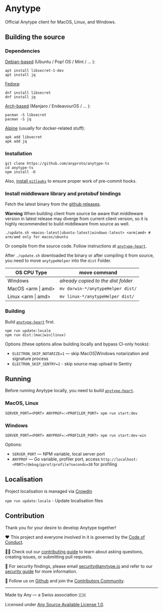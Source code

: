 # Anytype
Official Anytype client for MacOS, Linux, and Windows.

## Building the source

### Dependencies

[Debian-based](https://packages.debian.org/bookworm/libsecret-1-dev) (Ubuntu / Pop! OS / Mint / ... ):

```
apt install libsecret-1-dev
apt install jq
```

[Fedora](https://packages.fedoraproject.org/pkgs/libsecret/libsecret):

```
dnf install libsecret
dnf install jq
```

[Arch-based](https://archlinux.org/packages/core/x86_64/libsecret) (Manjaro / EndeavourOS / ... ):

```
pacman -S libsecret
pacman -S jq
```

[Alpine](https://pkgs.alpinelinux.org/packages?name=libsecret) (usually for docker-related stuff):

```
apk add libsecret
apk add jq
```

### Installation

```shell
git clone https://github.com/anyproto/anytype-ts
cd anytype-ts
npm install -D
```

Also, [install `gitleaks`](https://github.com/zricethezav/gitleaks#installing) to ensure proper work of pre-commit hooks.

### Install middleware library and protobuf bindings
Fetch the latest binary from the [github releases](https://github.com/anyproto/anytype-heart/releases).

**Warning** When building client from source be aware that middleware version in latest release may diverge from current client version, so it is highly recommended to build middleware from source as well.

```shell
./update.sh <macos-latest|ubuntu-latest|windows-latest> <arm|amd> # arm/amd only for macos/ubuntu
```
	
Or compile from the source code. Follow instructions at [`anytype-heart`](https://github.com/anyproto/anytype-heart#how-to-build).

After `./update.sh` downloaded the binary or after compiling it from source, you need to move `anytypeHelper` into the `dist` Folder.

| OS CPU Type        | move command                        |
|--------------------|-------------------------------------|
| Windows            | *already copied to the dist folder* |
| MacOS <arm \| amd> | `mv darwin-*/anytypeHelper dist/`   |
| Linux <arm \| amd> | `mv linux-*/anytypeHelper dist/`    |

### Building

Build [`anytype-heart`](https://github.com/anyproto/anytype-heart) first.

```shell
npm run update:locale
npm run dist:(mac|win|linux)
```

Options (these options allow building locally and bypass CI-only hooks):
- `ELECTRON_SKIP_NOTARIZE=1` — skip MacOS|Windows notarization and signature process
- `ELECTRON_SKIP_SENTRY=1` - skip source map upload to Sentry

## Running

Before running Anytype locally, you need to build [`anytype-heart`](https://github.com/anyproto/anytype-heart).

### MacOS, Linux
```shell
SERVER_PORT=<PORT> ANYPROF=:<PROFILER_PORT> npm run start:dev
```

### Windows
```shell
SERVER_PORT=<PORT> ANYPROF=:<PROFILER_PORT> npm run start:dev-win
```

Options:
- `SERVER_PORT` — NPM variable, local server port
- `ANYPROF` — Go variable, profiler port, access `http://localhost:<PORT>/debug/pprof/profile?seconds=30` for profiling

## Localisation

Project localisation is managed via [Crowdin](https://crowdin.com/project/anytype-desktop)

`npm run update:locale` - Update localisation files

## Contribution
Thank you for your desire to develop Anytype together!

❤️ This project and everyone involved in it is governed by the [Code of Conduct](https://github.com/anyproto/.github/blob/main/docs/CODE_OF_CONDUCT.md).

🧑‍💻 Check out our [contributing guide](https://github.com/anyproto/.github/blob/main/docs/CONTRIBUTING.md) to learn about asking questions, creating issues, or submitting pull requests.

🫢 For security findings, please email [security@anytype.io](mailto:security@anytype.io) and refer to our [security guide](https://github.com/anyproto/.github/blob/main/docs/SECURITY.md) for more information.

🤝 Follow us on [Github](https://github.com/anyproto) and join the [Contributors Community](https://github.com/orgs/anyproto/discussions).

---
Made by Any — a Swiss association 🇨🇭

Licensed under [Any Source Available License 1.0](./LICENSE.md).
